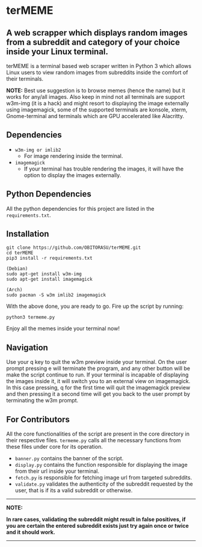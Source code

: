 # terMEME
## A web scrapper which displays random images from a subreddit and category of your choice inside your Linux terminal.

terMEME is a terminal based web scraper written in Python 3 which allows Linux users to view random images from subreddits inside the comfort of their terminals.

**NOTE:**  Best use suggestion is to browse memes (hence the name) but it works for any/all images. Also keep in mind not all terminals are support w3m-img (it is a hack) and might resort to displaying the image externally using imagemagick, some of the supported terminals are konsole, xterm, Gnome-terminal and terminals which are GPU accelerated like Alacritty.

## Dependencies 

- `w3m-img or imlib2`
    - For image rendering inside the terminal.
- `imagemagick`
    - If your terminal has trouble rendering the images, it will have the option to display the images externally.

## Python Dependencies 

All the python dependencies for this project are listed in the ```requirements.txt```.

## Installation 
```
git clone https://github.com/OBITORASU/terMEME.git
cd terMEME
pip3 install -r requirements.txt

(Debian)
sudo apt-get install w3m-img
sudo apt-get install imagemagick

(Arch)
sudo pacman -S w3m imlib2 imagemagick
```
With the above done, you are ready to go. Fire up the script by running:
```
python3 termeme.py
```
Enjoy all the memes inside your terminal now! 

## Navigation
Use your q key to quit the w3m preview inside your terminal. On the user prompt pressing e will terminate the program, and any other button will be make the script continue to run. 
If your terminal is incapable of displaying the images inside it, it will switch you to an external view on imagemagick. In this case pressing, q for the first time will quit the imagemagick preview and then pressing it a second time will get you back to the user prompt by terminating the w3m prompt.

## For Contributors
All the core functionalities of the script are present in the core directory in their respective files. `termeme.py` calls all the necessary functions from these files under core for its operation. 

- `banner.py` contains the banner of the script.
- `display.py` contains the function responsible for displaying the image from their url inside your terminal.
- `fetch.py` is responsible for fetching image url from targeted subreddits.
- `validate.py` validates the authenticity of the subreddit requested by the user, that is if its a valid subreddit or otherwise.

---
**NOTE:**

**In rare cases, validating the subreddit might result in false positives, if you are certain the entered subreddit exists just try again once or twice and it should work.**

---
